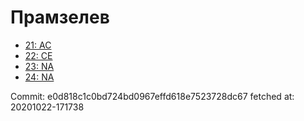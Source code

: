 # Прамзелев
- [21: AC](21.md)
- [22: CE](22.md)
- [23: NA](23.md)
- [24: NA](24.md)

Commit: e0d818c1c0bd724bd0967effd618e7523728dc67
 fetched at: 20201022-171738
